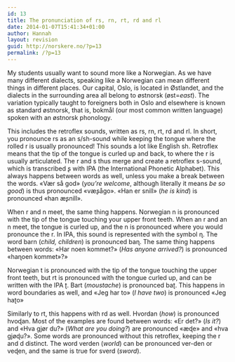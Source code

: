 ```yaml
---
id: 13
title: The pronunciation of rs, rn, rt, rd and rl
date: 2014-01-07T15:41:34+01:00
author: Hannah
layout: revision
guid: http://norskere.no/?p=13
permalink: /?p=13
---
```

My students usually want to sound more like a Norwegian. As we have many different dialects, speaking like a Norwegian can mean different things in different places. Our capital, Oslo, is located in Østlandet, and the dialects in the surrounding area all belong to østnorsk (øst=_east_). The variation typically taught to foreigners both in Oslo and elsewhere is known as standard østnorsk, that is, bokmål (our most common written language) spoken with an østnorsk phonology.

This includes the retroflex sounds, written as rs, rn, rt, rd and rl. In short, you pronounce rs as an s/sh-sound while keeping the tongue where the rolled r is usually pronounced! This sounds a lot like English sh. Retroflex means that the tip of the tongue is curled up and back, to where the r is usually articulated. The r and s thus merge and create a retroflex s-sound, which is transcribed ʂ with IPA (the International Phonetic Alphabet). This always happens between words as well, unless you make a break between the words. &laquo;Vær så god&raquo; (_you&#8217;re welcome_, although literally it means _be so good_) is thus pronounced &laquo;væʂågo&raquo;. &laquo;Han er snill&raquo; (_he is kind_) is pronounced &laquo;han æʂnill&raquo;.

When r and n meet, the same thing happens. Norwegian n is pronounced with the tip of the tongue touching your upper front teeth. When an r and an n meet, the tongue is curled up, and the n is pronounced where you would pronounce the r. In IPA, this sound is represented with the symbol ɳ. The word barn (_child, children_) is pronounced baɳ. The same thing happens between words: &laquo;Har noen kommet?&raquo; (_Has anyone arrived?_) is pronounced &laquo;haɳoen kommet&raquo;?&raquo;

Norwegian t is pronounced with the tip of the tongue touching the upper front teeth, but rt is pronounced with the tongue curled up, and can be written with the IPA ʈ. Bart (_moustache_) is pronounced baʈ. This happens in word boundaries as well, and &laquo;Jeg har to&raquo; (_I have two_) is pronounced &laquo;Jeg haʈo&raquo;

Similarly to rt, this happens with rd as well. Hvordan (_how_) is pronounced hvoɖan. Most of the examples are found between words: &laquo;Er det?&raquo; (_Is it?_) and &laquo;Hva gjør du?&raquo; (_What are you doing?_) are pronounced &laquo;æɖe&raquo; and &laquo;hva gjøɖu?&raquo;. Some words are pronounced without this retroflex, keeping the r and d distinct. The word verden (_world_) can be pronounced ver-den or veɖen, and the same is true for sverd (_sword_).